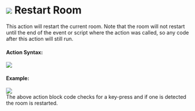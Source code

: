 #  ![](https://gms.magecorn.com/Manual/assets/Images/Scripting_Reference/Drag_And_Drop/Reference/Rooms/i_Rooms_Restart_Room.png) Restart Room

This action will restart the current room. Note that the room will not
restart until the end of the event or script where the action was
called, so any code after this action will still run.

#### Action Syntax:

  
![](https://gms.magecorn.com/Manual/assets/Images/Scripting_Reference/Drag_And_Drop/Reference/Rooms/a_Rooms_Restart_Room.png)  

#### Example:

  
![](https://gms.magecorn.com/Manual/assets/Images/Scripting_Reference/Drag_And_Drop/Reference/Rooms/e_Rooms_Restart_Room.png)  
The above action block code checks for a key-press and if one is
detected the room is restarted.
